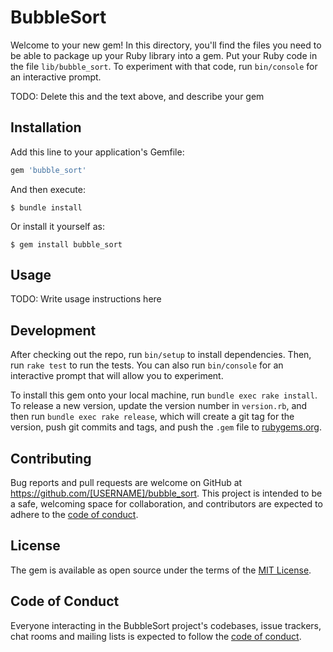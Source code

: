 # BubbleSort

Welcome to your new gem! In this directory, you'll find the files you need to be able to package up your Ruby library into a gem. Put your Ruby code in the file `lib/bubble_sort`. To experiment with that code, run `bin/console` for an interactive prompt.

TODO: Delete this and the text above, and describe your gem

## Installation

Add this line to your application's Gemfile:

```ruby
gem 'bubble_sort'
```

And then execute:

    $ bundle install

Or install it yourself as:

    $ gem install bubble_sort

## Usage

TODO: Write usage instructions here

## Development

After checking out the repo, run `bin/setup` to install dependencies. Then, run `rake test` to run the tests. You can also run `bin/console` for an interactive prompt that will allow you to experiment.

To install this gem onto your local machine, run `bundle exec rake install`. To release a new version, update the version number in `version.rb`, and then run `bundle exec rake release`, which will create a git tag for the version, push git commits and tags, and push the `.gem` file to [rubygems.org](https://rubygems.org).

## Contributing

Bug reports and pull requests are welcome on GitHub at https://github.com/[USERNAME]/bubble_sort. This project is intended to be a safe, welcoming space for collaboration, and contributors are expected to adhere to the [code of conduct](https://github.com/[USERNAME]/bubble_sort/blob/master/CODE_OF_CONDUCT.md).


## License

The gem is available as open source under the terms of the [MIT License](https://opensource.org/licenses/MIT).

## Code of Conduct

Everyone interacting in the BubbleSort project's codebases, issue trackers, chat rooms and mailing lists is expected to follow the [code of conduct](https://github.com/[USERNAME]/bubble_sort/blob/master/CODE_OF_CONDUCT.md).

